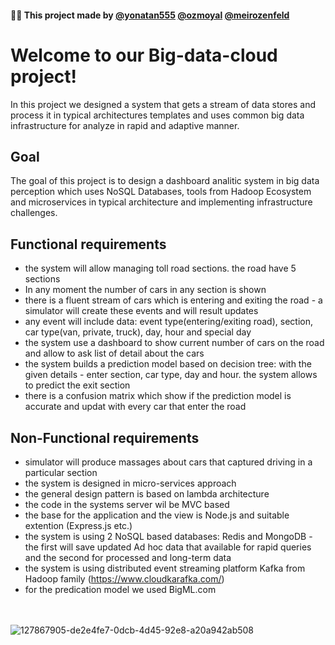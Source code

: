 #### :man_technologist: This project made by  [@yonatan555](https://github.com/yonatan555)  [@ozmoyal](https://github.com/ozmoyal) [@meirozenfeld](https://github.com/meirozenfeld)

# Welcome to our Big-data-cloud project!
In this project we designed a system that gets a stream of data stores and process it in typical architectures templates and uses common big data infrastructure for analyze in rapid and adaptive manner.




## Goal
The goal of this project is to design a dashboard analitic system in big data perception which uses NoSQL Databases, tools from Hadoop Ecosystem and microservices in typical architecture and implementing infrastructure challenges.

## Functional requirements

 - the system will allow managing toll road sections. the road have 5 sections 
 - In any moment the number of cars in any section is shown
 - there is a fluent stream of cars which is entering and exiting the road - a simulator will create these events and will result updates
 - any event will include data: event type(entering/exiting road), section, car type(van, private, truck), day, hour and special day
 - the system use a dashboard to show current number of cars on the road and allow to ask list of detail about the cars
 - the system builds a prediction model based on decision tree: with the given details - enter section, car type, day and hour. the system allows to predict the exit section
 - there is a confusion matrix which show if the prediction model is accurate and updat with every car that enter the road



## Non-Functional requirements
 - simulator will produce massages about cars that captured driving in a particular section
 - the system is designed in micro-services approach
 - the general design pattern is based on lambda architecture
 - the code in the systems server wil be MVC based
 - the base for the application and the view is Node.js and suitable extention (Express.js etc.)
 - the system is using 2 NoSQL based databases: Redis and MongoDB - the first will save updated Ad hoc data that available for rapid queries and the second for processed and long-term data
 - the system is using distributed event streaming platform Kafka from Hadoop family (https://www.cloudkarafka.com/)
 - for the predication model we used BigML.com

 
 <br></br>
 ![127867905-de2e4fe7-0dcb-4d45-92e8-a20a942ab508](https://user-images.githubusercontent.com/57761478/127868793-88ffa9d7-fed7-4d66-a2d3-8f5d50f836f4.png)

 
